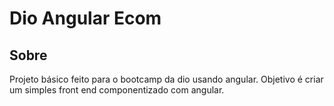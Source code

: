 # Dio Angular Ecom

## Sobre

Projeto básico feito para o bootcamp da dio usando angular.
Objetivo é criar um simples front end componentizado com angular.
